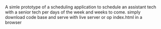 A simle prototype of a scheduling application to schedule an assistant tech with a senior tech per days of the week and weeks to come.
simply download code base and serve with live server or op index.html in a browser
